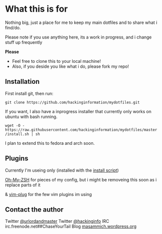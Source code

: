 # What this is for

Nothing big, just a place for me to keep my main dotfiles and to share what i find/do. 

Please note if you use anything here, its a work in progress, and i change stuff up frequently

**Please** 
* Feel free to clone this to your local machine!
* Also, if you deside you like what i do, please fork my repo!


## Installation

First install git, then run: 

`git clone https://github.com/hackinginformation/mydotfiles.git`

If you want, I also have a inprogress installer that currently only works on ubuntu with bash running. 

`wget -O - https://raw.githubusercontent.com/hackinginformation/mydotfiles/master/install.sh | sh`

I plan to extend this to fedora and arch soon.

## Plugins

Currently I'm useing only (installed with the [install script](install.sh))

[Oh-My-ZSH][zsh] for pieces of my config, but i might be removeing this soon as i replace parts of it

& [vim-plug][plug] for the few vim plugins im using

## Contact the author

Twitter [@urlordandmaster][tweet1]
Twitter [@hackinginfo][tweet2]
IRC     irc.freenode.net##ChaseYourTail
Blog    [masammich.wordpress.org][blog]

[plug]:         https://github.com/junegunn/vim-plug
[zsh]:          https://github.com/robbyrussell/oh-my-zsh
[tweet1]:       https://twitter.com/urlordandmaster
[tweet2]:       https://twitter.com/MaSammichs
[blog]:         http://masammich.wordpress.com/
